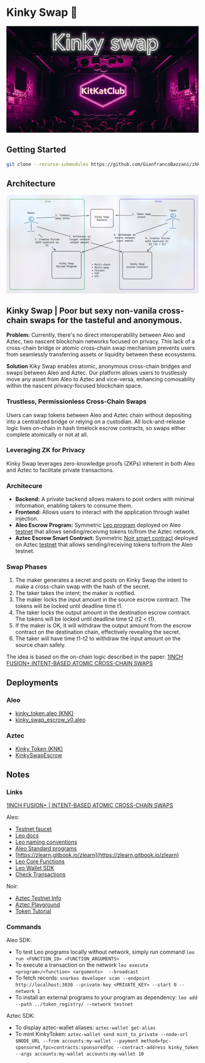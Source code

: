 # Kinky Swap 🔐

![Kinky Swap Banner](./img/github-banner.png)

## Getting Started

```bash
git clone --recurse-submodules https://github.com/GianfrancoBazzani/zkHack-Berlin-Kinky-Swap
```

## Architecture
![Architecture Schema](./img/kinky-swap-schema.png)

## Kinky Swap | Poor but sexy non-vanila cross-chain swaps for the tasteful and anonymous.

**Problem:**
Currently, there's no direct interoperability between Aleo and Aztec, two nascent blockchain networks focused on privacy. This lack of a cross-chain bridge or atomic cross-chain swap mechanism prevents users from seamlessly transferring assets or liquidity between these ecosystems.

**Solution**
Kiky Swap enables atomic, anonymous cross-chain bridges and swaps between Aleo and Aztec. Our platform allows users to trustlessly move any asset from Aleo to Aztec and vice-versa, enhancing comosablity within the nascent privacy-focused blockchain space.

### Trustless, Permissionless Cross-Chain Swaps
Users can swap tokens between Aleo and Aztec chain without depositing into a centralized bridge or relying on a custodian. All lock-and-release logic lives on-chain in hash timelock escrow contracts, so swaps either complete atomically or not at all.

### Leveraging ZK for Privacy
Kinky Swap leverages zero-knowledge proofs (ZKPs) inherent in both Aleo and Aztec to facilitate private transactions.

### Architecure
- **Backend:** A private backend allows makers to post orders with minimal information, enabling takers to consume them.
- **Frontend:** Allows users to interact with the application through wallet injection.
- **Aleo Escrow Program:** Symmetric [Leo program](https://github.com/GianfrancoBazzani/zkHack-Berlin-Kinky-Swap/blob/main/aleo/kinky_swap_escrow_v0/src/main.leo) deployed on Aleo [testnet](https://testnet.aleoscan.io/program?id=kinky_swap_escrow_v0.aleo) that allows sending/receiving tokens to/from the Aztec network.
- **Aztec Escrow Smart Contract:** Symmetric [Noir smart contract](https://github.com/GianfrancoBazzani/zkHack-Berlin-Kinky-Swap/blob/main/aztec/kinky_swap_escrow/src/main.nr) deployed on Aztec [testnet](https://aztecexplorer.xyz/address/0x1951a69527f1b83ee989c9620cc55b9b38d92f9d300995ff5e15a9bfe2912192#bytecode) that allows sending/receiving tokens to/from the Aleo testnet.

### Swap Phases 
1. The maker generates a secret and posts on Kinky Swap the intent to make a cross-chain swap with the hash of the secret.
2. The taker takes the intent; the maker is notified.
3. The maker locks the input amount in the source escrow contract. The tokens will be locked until deadline time t1.
4. The taker locks the output amount in the destination escrow contract. The tokens will be locked until deadline time t2 (t2 < t1).
5. If the maker is OK, it will withdraw the output amount from the escrow contract on the destination chain, effectively revealing the secret.
6. The taker will have time t1-t2 to withdraw the input amount on the source chain safely.

The idea is based on the on-chain logic described in the paper: [1INCH FUSION+ INTENT-BASED ATOMIC CROSS-CHAIN SWAPS](https://1inch.io/assets/1inch-fusion-plus.pdf)


## Deployments

### Aleo 

   - [kinky_token.aleo (KNK)](https://testnet.aleoscan.io/program?id=kinky_token.aleo)
   - [kinky_swap_escrow_v0.aleo](https://testnet.aleoscan.io/program?id=kinky_swap_escrow_v0.aleo)

### Aztec
   - [Kinky Token (KNK)](https://aztecexplorer.xyz/address/0x29fe8914d01c5360cb747d02e70a47f0039d0cfbd736b691d7de582bee2f7547)
   - [KinkySwapEscrow](https://aztecexplorer.xyz/address/0x1951a69527f1b83ee989c9620cc55b9b38d92f9d300995ff5e15a9bfe2912192#bytecode)

## Notes

### Links

[1INCH FUSION+ | INTENT-BASED ATOMIC CROSS-CHAIN SWAPS](https://1inch.io/assets/1inch-fusion-plus.pdf)

Aleo:
   - [Testnet faucet](https://discord.com/channels/913160862670397510/1202322326230937640)
   - [Leo docs](https://docs.leo-lang.org/leo)
   - [Leo naming conventions](https://developer.aleo.org/guides/leo/leo_best_practices)
   - [Aleo Standard programs](https://github.com/demox-labs/aleo-standard-programs/tree/main)
   - [https://zlearn.gitbook.io/zlearn](https://zlearn.gitbook.io/zlearn)
   - [Leo Core Functions](https://zlearn.gitbook.io/zlearn/introduction-to-leo/3.7-operators#core-functions)
   - [Leo Wallet SDK](https://docs.leo.app/aleo-wallet-adapter)
   - [Check Transactions](https://docs.explorer.provable.com/docs/api-reference/28l42jqxvwhs7-get-confirmation-status-of-transaction)

Noir:
   - [Aztec Testnet Info](https://docs.aztec.network/try_testnet)
   - [Aztec Playground](https://play.aztec.network/latest/)
   - [Token Tutorial](https://docs.aztec.network/developers/guides/getting_started_on_testnet)

### Commands

Aleo SDK:
   - To test Leo programs locally without network, simply run command `leo run <FUNCTION_ID> <FUNCTION_ARGUMENTS>` 
   - To execute a transaction on the network `leo execute <program>/<function> <arguments>  --broadcast`
   - To fetch records: `snarkos developer scan --endpoint http://localhost:3030 --private-key <PRIVATE_KEY> --start 0 --network 1`
  - To install an external programs to your program as dependency:  `leo add --path ../token_registry/ --network testnet`

Aztec SDK:
 - To display aztec-wallet aliases: `aztec-wallet get-alias`
 - To mint KinkyToken: `aztec-wallet send mint_to_private --node-url $NODE_URL --from accounts:my-wallet --payment method=fpc-sponsored,fpc=contracts:sponsoredfpc --contract-address kinky_token  --args accounts:my-wallet accounts:my-wallet 10`